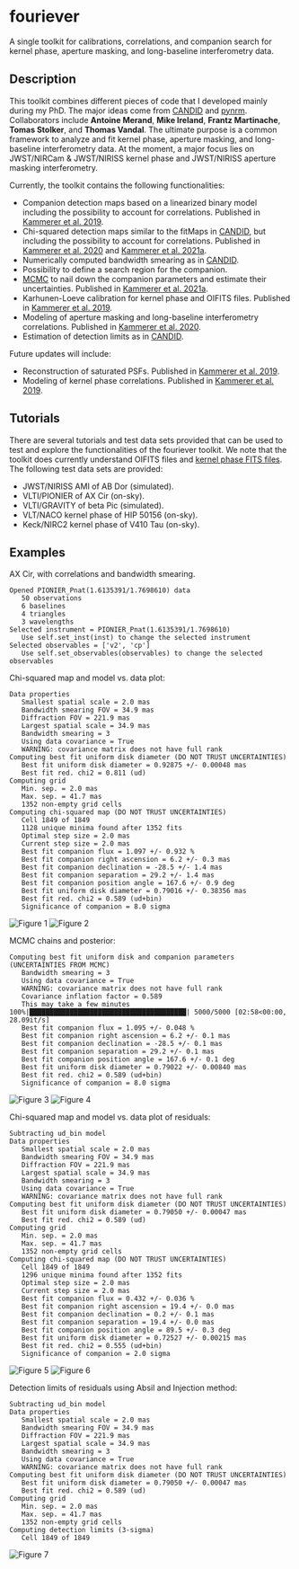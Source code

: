 # fouriever

A single toolkit for calibrations, correlations, and companion search for kernel phase, aperture masking, and long-baseline interferometry data.

## Description

This toolkit combines different pieces of code that I developed mainly during my PhD. The major ideas come from [CANDID](https://github.com/amerand/CANDID) and [pynrm](https://github.com/mikeireland/pynrm). Collaborators include **Antoine Merand**, **Mike Ireland**, **Frantz Martinache**, **Tomas Stolker**, and **Thomas Vandal**. The ultimate purpose is a common framework to analyze and fit kernel phase, aperture masking, and long-baseline interferometry data. At the moment, a major focus lies on JWST/NIRCam & JWST/NIRISS kernel phase and JWST/NIRISS aperture masking interferometry.

Currently, the toolkit contains the following functionalities:

* Companion detection maps based on a linearized binary model including the possibility to account for correlations. Published in [Kammerer et al. 2019](https://ui.adsabs.harvard.edu/abs/2019MNRAS.486..639K/abstract).
* Chi-squared detection maps similar to the fitMaps in [CANDID](https://github.com/amerand/CANDID), but including the possibility to account for correlations. Published in [Kammerer et al. 2020](https://ui.adsabs.harvard.edu/abs/2020A%26A...644A.110K/abstract) and [Kammerer et al. 2021a](https://ui.adsabs.harvard.edu/abs/2021A%26A...646A..36K/abstract).
* Numerically computed bandwidth smearing as in [CANDID](https://github.com/amerand/CANDID).
* Possibility to define a search region for the companion.
* [MCMC](https://ui.adsabs.harvard.edu/abs/2013PASP..125..306F/abstract) to nail down the companion parameters and estimate their uncertainties. Published in [Kammerer et al. 2021a](https://ui.adsabs.harvard.edu/abs/2021A%26A...646A..36K/abstract).
* Karhunen-Loeve calibration for kernel phase and OIFITS files. Published in [Kammerer et al. 2019](https://ui.adsabs.harvard.edu/abs/2019MNRAS.486..639K/abstract).
* Modeling of aperture masking and long-baseline interferometry correlations. Published in [Kammerer et al. 2020](https://ui.adsabs.harvard.edu/abs/2020A%26A...644A.110K/abstract).
* Estimation of detection limits as in [CANDID](https://github.com/amerand/CANDID).

Future updates will include:

* Reconstruction of saturated PSFs. Published in [Kammerer et al. 2019](https://ui.adsabs.harvard.edu/abs/2019MNRAS.486..639K/abstract).
* Modeling of kernel phase correlations. Published in [Kammerer et al. 2019](https://ui.adsabs.harvard.edu/abs/2019MNRAS.486..639K/abstract).

## Tutorials

There are several tutorials and test data sets provided that can be used to test and explore the functionalities of the fouriever toolkit. We note that the toolkit does currently understand OIFITS files and [kernel phase FITS files](http://frantzmartinache.eu/xara_doc/03_kernel_fits.html). The following test data sets are provided:
* JWST/NIRISS AMI of AB Dor (simulated).
* VLTI/PIONIER of AX Cir (on-sky).
* VLTI/GRAVITY of beta Pic (simulated).
* VLT/NACO kernel phase of HIP 50156 (on-sky).
* Keck/NIRC2 kernel phase of V410 Tau (on-sky).

## Examples

AX Cir, with correlations and bandwidth smearing.

```
Opened PIONIER_Pnat(1.6135391/1.7698610) data
   50 observations
   6 baselines
   4 triangles
   3 wavelengths
Selected instrument = PIONIER_Pnat(1.6135391/1.7698610)
   Use self.set_inst(inst) to change the selected instrument
Selected observables = ['v2', 'cp']
   Use self.set_observables(observables) to change the selected observables
```

Chi-squared map and model vs. data plot:

```
Data properties
   Smallest spatial scale = 2.0 mas
   Bandwidth smearing FOV = 34.9 mas
   Diffraction FOV = 221.9 mas
   Largest spatial scale = 34.9 mas
   Bandwidth smearing = 3
   Using data covariance = True
   WARNING: covariance matrix does not have full rank
Computing best fit uniform disk diameter (DO NOT TRUST UNCERTAINTIES)
   Best fit uniform disk diameter = 0.92875 +/- 0.00048 mas
   Best fit red. chi2 = 0.811 (ud)
Computing grid
   Min. sep. = 2.0 mas
   Max. sep. = 41.7 mas
   1352 non-empty grid cells
Computing chi-squared map (DO NOT TRUST UNCERTAINTIES)
   Cell 1849 of 1849
   1128 unique minima found after 1352 fits
   Optimal step size = 2.0 mas
   Current step size = 2.0 mas
   Best fit companion flux = 1.097 +/- 0.932 %
   Best fit companion right ascension = 6.2 +/- 0.3 mas
   Best fit companion declination = -28.5 +/- 1.4 mas
   Best fit companion separation = 29.2 +/- 1.4 mas
   Best fit companion position angle = 167.6 +/- 0.9 deg
   Best fit uniform disk diameter = 0.79016 +/- 0.38356 mas
   Best fit red. chi2 = 0.589 (ud+bin)
   Significance of companion = 8.0 sigma
```

![Figure 1](figures/axcir_smear_cov_chi2map.png)
![Figure 2](figures/axcir_smear_cov_v2_cp_ud_bin.png)

MCMC chains and posterior:

```
Computing best fit uniform disk and companion parameters (UNCERTAINTIES FROM MCMC)
   Bandwidth smearing = 3
   Using data covariance = True
   WARNING: covariance matrix does not have full rank
   Covariance inflation factor = 0.589
   This may take a few minutes
100%|███████████████████████████████████████| 5000/5000 [02:58<00:00, 28.09it/s]
   Best fit companion flux = 1.095 +/- 0.048 %
   Best fit companion right ascension = 6.2 +/- 0.1 mas
   Best fit companion declination = -28.5 +/- 0.1 mas
   Best fit companion separation = 29.2 +/- 0.1 mas
   Best fit companion position angle = 167.6 +/- 0.1 deg
   Best fit uniform disk diameter = 0.79022 +/- 0.00840 mas
   Best fit red. chi2 = 0.589 (ud+bin)
   Significance of companion = 8.0 sigma
```

![Figure 3](figures/axcir_smear_cov_mcmc_chains.png)
![Figure 4](figures/axcir_smear_cov_mcmc_corner.png)

Chi-squared map and model vs. data plot of residuals:

```
Subtracting ud_bin model
Data properties
   Smallest spatial scale = 2.0 mas
   Bandwidth smearing FOV = 34.9 mas
   Diffraction FOV = 221.9 mas
   Largest spatial scale = 34.9 mas
   Bandwidth smearing = 3
   Using data covariance = True
   WARNING: covariance matrix does not have full rank
Computing best fit uniform disk diameter (DO NOT TRUST UNCERTAINTIES)
   Best fit uniform disk diameter = 0.79050 +/- 0.00047 mas
   Best fit red. chi2 = 0.589 (ud)
Computing grid
   Min. sep. = 2.0 mas
   Max. sep. = 41.7 mas
   1352 non-empty grid cells
Computing chi-squared map (DO NOT TRUST UNCERTAINTIES)
   Cell 1849 of 1849
   1296 unique minima found after 1352 fits
   Optimal step size = 2.0 mas
   Current step size = 2.0 mas
   Best fit companion flux = 0.432 +/- 0.036 %
   Best fit companion right ascension = 19.4 +/- 0.0 mas
   Best fit companion declination = 0.2 +/- 0.1 mas
   Best fit companion separation = 19.4 +/- 0.0 mas
   Best fit companion position angle = 89.5 +/- 0.3 deg
   Best fit uniform disk diameter = 0.72527 +/- 0.00215 mas
   Best fit red. chi2 = 0.555 (ud+bin)
   Significance of companion = 2.0 sigma
```

![Figure 5](figures/axcir_smear_cov_sub_chi2map.png)
![Figure 6](figures/axcir_smear_cov_sub_v2_cp_ud_bin.png)

Detection limits of residuals using Absil and Injection method:

```
Subtracting ud_bin model
Data properties
   Smallest spatial scale = 2.0 mas
   Bandwidth smearing FOV = 34.9 mas
   Diffraction FOV = 221.9 mas
   Largest spatial scale = 34.9 mas
   Bandwidth smearing = 3
   Using data covariance = True
   WARNING: covariance matrix does not have full rank
Computing best fit uniform disk diameter (DO NOT TRUST UNCERTAINTIES)
   Best fit uniform disk diameter = 0.79050 +/- 0.00047 mas
   Best fit red. chi2 = 0.589 (ud)
Computing grid
   Min. sep. = 2.0 mas
   Max. sep. = 41.7 mas
   1352 non-empty grid cells
Computing detection limits (3-sigma)
   Cell 1849 of 1849
```

![Figure 7](figures/axcir_smear_cov_sub_detlim.png)